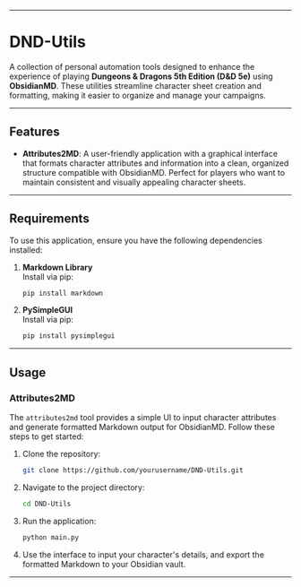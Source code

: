 
---

# DND-Utils

A collection of personal automation tools designed to enhance the experience of playing **Dungeons & Dragons 5th Edition (D&D 5e)** using **ObsidianMD**. These utilities streamline character sheet creation and formatting, making it easier to organize and manage your campaigns.

---

## Features

- **Attributes2MD**: A user-friendly application with a graphical interface that formats character attributes and information into a clean, organized structure compatible with ObsidianMD. Perfect for players who want to maintain consistent and visually appealing character sheets.

---

## Requirements

To use this application, ensure you have the following dependencies installed:

1. **Markdown Library**  
   Install via pip:  
   ```bash
   pip install markdown
   ```

2. **PySimpleGUI**  
   Install via pip:  
   ```bash
   pip install pysimplegui
   ```

---

## Usage

### Attributes2MD

The `attributes2md` tool provides a simple UI to input character attributes and generate formatted Markdown output for ObsidianMD. Follow these steps to get started:

1. Clone the repository:
   ```bash
   git clone https://github.com/yourusername/DND-Utils.git
   ```

2. Navigate to the project directory:
   ```bash
   cd DND-Utils
   ```

3. Run the application:
   ```bash
   python main.py
   ```

4. Use the interface to input your character's details, and export the formatted Markdown to your Obsidian vault.

---


